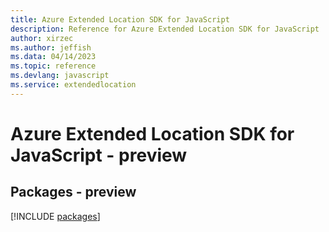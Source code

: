 ```yaml
---
title: Azure Extended Location SDK for JavaScript
description: Reference for Azure Extended Location SDK for JavaScript
author: xirzec
ms.author: jeffish
ms.data: 04/14/2023
ms.topic: reference
ms.devlang: javascript
ms.service: extendedlocation
---
```

# Azure Extended Location SDK for JavaScript - preview
## Packages - preview
[!INCLUDE [packages](extended-location-index.md)]